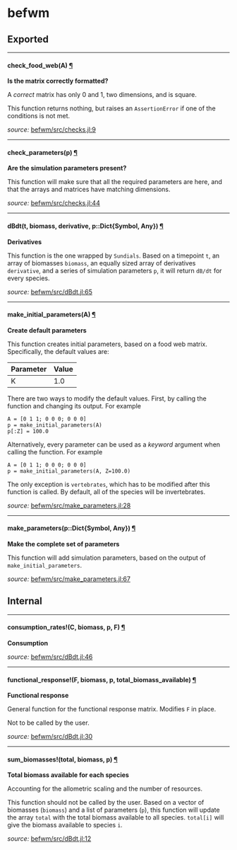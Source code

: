 # befwm

## Exported

---

<a id="method__check_food_web.1" class="lexicon_definition"></a>
#### check_food_web(A) [¶](#method__check_food_web.1)
**Is the matrix correctly formatted?**

A *correct* matrix has only 0 and 1, two dimensions, and is square.

This function returns nothing, but raises an `AssertionError` if one of the
conditions is not met.


*source:*
[befwm/src/checks.jl:9](file:///home/tpoisot/.julia/v0.4/befwm/src/checks.jl)

---

<a id="method__check_parameters.1" class="lexicon_definition"></a>
#### check_parameters(p) [¶](#method__check_parameters.1)
**Are the simulation parameters present?**

This function will make sure that all the required parameters are here,
and that the arrays and matrices have matching dimensions.


*source:*
[befwm/src/checks.jl:44](file:///home/tpoisot/.julia/v0.4/befwm/src/checks.jl)

---

<a id="method__dbdt.1" class="lexicon_definition"></a>
#### dBdt(t,  biomass,  derivative,  p::Dict{Symbol, Any}) [¶](#method__dbdt.1)
**Derivatives**

This function is the one wrapped by `Sundials`. Based on a timepoint `t`,
an array of biomasses `biomass`, an equally sized array of derivatives
`derivative`, and a series of simulation parameters `p`, it will return
`dB/dt` for every species.


*source:*
[befwm/src/dBdt.jl:65](file:///home/tpoisot/.julia/v0.4/befwm/src/dBdt.jl)

---

<a id="method__make_initial_parameters.1" class="lexicon_definition"></a>
#### make_initial_parameters(A) [¶](#method__make_initial_parameters.1)
**Create default parameters**

This function creates initial parameters, based on a food web
matrix. Specifically, the default values are:


| Parameter | Value |
| ----      | ----- |
| K         | 1.0   |

There are two ways to modify the default values. First, by calling the
function and changing its output. For example

    A = [0 1 1; 0 0 0; 0 0 0]
    p = make_initial_parameters(A)
    p[:Z] = 100.0

Alternatively, every parameter can be used as a *keyword* argument when calling the function. For example

    A = [0 1 1; 0 0 0; 0 0 0]
    p = make_initial_parameters(A, Z=100.0)

The only exception is `vertebrates`, which has to be modified after this
function is called. By default, all of the species will be invertebrates.



*source:*
[befwm/src/make_parameters.jl:28](file:///home/tpoisot/.julia/v0.4/befwm/src/make_parameters.jl)

---

<a id="method__make_parameters.1" class="lexicon_definition"></a>
#### make_parameters(p::Dict{Symbol, Any}) [¶](#method__make_parameters.1)
**Make the complete set of parameters**

This function will add simulation parameters, based on the output of
`make_initial_parameters`.



*source:*
[befwm/src/make_parameters.jl:67](file:///home/tpoisot/.julia/v0.4/befwm/src/make_parameters.jl)

## Internal

---

<a id="method__consumption_rates.1" class="lexicon_definition"></a>
#### consumption_rates!(C,  biomass,  p,  F) [¶](#method__consumption_rates.1)
**Consumption**


*source:*
[befwm/src/dBdt.jl:46](file:///home/tpoisot/.julia/v0.4/befwm/src/dBdt.jl)

---

<a id="method__functional_response.1" class="lexicon_definition"></a>
#### functional_response!(F,  biomass,  p,  total_biomass_available) [¶](#method__functional_response.1)
**Functional response**

General function for the functional response matrix. Modifies `F` in place. 

Not to be called by the user.


*source:*
[befwm/src/dBdt.jl:30](file:///home/tpoisot/.julia/v0.4/befwm/src/dBdt.jl)

---

<a id="method__sum_biomasses.1" class="lexicon_definition"></a>
#### sum_biomasses!(total,  biomass,  p) [¶](#method__sum_biomasses.1)
**Total biomass available for each species**

Accounting for the allometric scaling and the number of resources.


This function should not be called by the user. Based on a vector of biomasses
(`biomass`) and a list of parameters (`p`), this function will update the
array `total` with the total biomass available to all species. `total[i]`
will give the biomass available to species `i`.


*source:*
[befwm/src/dBdt.jl:12](file:///home/tpoisot/.julia/v0.4/befwm/src/dBdt.jl)

